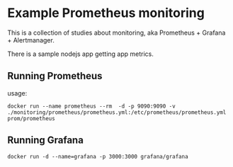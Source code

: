 # Example Prometheus monitoring

This is a collection of studies about monitoring, aka Prometheus + Grafana + Alertmanager.

There is a sample nodejs app getting app  metrics.

## Running Prometheus

usage:

```
docker run --name prometheus --rm  -d -p 9090:9090 -v ./monitoring/prometheus/prometheus.yml:/etc/prometheus/prometheus.yml  prom/prometheus
```

## Running Grafana

```
docker run -d --name=grafana -p 3000:3000 grafana/grafana
```